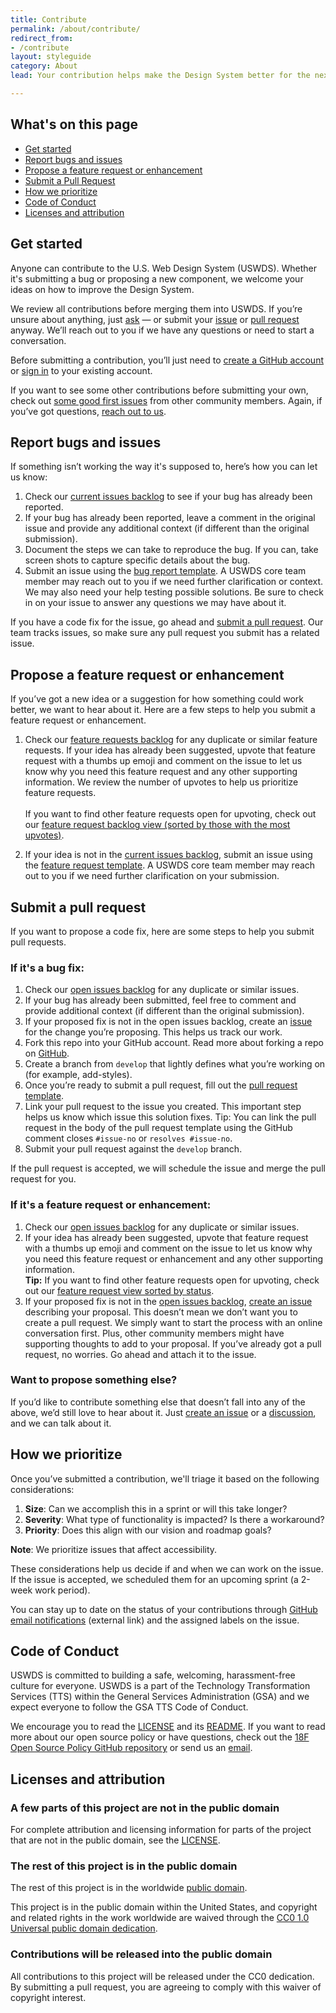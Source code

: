 ```yaml
---
title: Contribute
permalink: /about/contribute/
redirect_from:
- /contribute
layout: styleguide
category: About
lead: Your contribution helps make the Design System better for the next team that uses it.

---
```


## What's on this page

- [Get started](#get-started)
- [Report bugs and issues](#report-bugs-and-issues)
- [Propose a feature request or enhancement](#propose-a-feature-request-or-enhancement)
- [Submit a Pull Request](#submit-a-pull-request)
- [How we prioritize](#how-we-prioritize)
- [Code of Conduct](#code-of-conduct)
- [Licenses and attribution](#licenses-and-attribution)

## Get started

Anyone can contribute to the U.S. Web Design System (USWDS). Whether it's submitting a bug or proposing a new component, we welcome your ideas on how to improve the Design System.

We review all contributions before merging them into USWDS. If you’re unsure about anything, just [ask](mailto:uswds@gsa.gov) — or submit your [issue](https://github.com/uswds/uswds/issues/new/choose) or [pull request](https://github.com/uswds/uswds/pulls) anyway. We’ll reach out to you if we have any questions or need to start a conversation.

Before submitting a contribution, you’ll just need to [create a GitHub account](https://github.com/join) or [sign in](https://github.com/login) to your existing account.

If you want to see some other contributions before submitting your own, check out [some good first issues](https://github.com/uswds/uswds/issues?q=is%3Aissue+is%3Aopen+label%3A%22Good+First+Issue%22) from other community members. Again, if you’ve got questions,  [reach out to us](mailto:uswds@gsa.gov).

## Report bugs and issues

If something isn’t working the way it's supposed to, here’s how you can let us know:

1. Check our [current issues backlog](https://github.com/uswds/uswds/issues?q=is%3Aissue+is%3Aopen+label%3A%22Type%3A+Bug%22+) to see if your bug has already been reported.
1. If your bug has already been reported, leave a comment in the original issue and provide any additional context (if different than the original submission).
1. Document the steps we can take to reproduce the bug. If you can, take screen shots to capture specific details about the bug.
1. Submit an issue using the [bug report template](https://github.com/uswds/uswds/issues/new?assignees=&labels=type%3A+bug&template=bug_report.md&title=). A USWDS core team member may reach out to you if we need further clarification or context. We may also need your help testing possible solutions. Be sure to check in on your issue to answer any questions we may have about it.

If you have a code fix for the issue, go ahead and [submit a pull request](https://github.com/uswds/uswds/compare). Our team tracks issues, so make sure any pull request you submit has a related issue.

## Propose a feature request or enhancement

If you’ve got a new idea or a suggestion for how something could work better, we want to hear about it. Here are a few steps to help you submit a feature request or enhancement.

1. Check our [feature requests backlog](https://github.com/uswds/uswds/issues?q=is%3Aissue+is%3Aopen+label%3A%22Type%3A+Feature+Request%22) for any duplicate or similar feature requests. If your idea has already been suggested, upvote that feature request with a thumbs up emoji and comment on the issue to let us know why you need this feature request and any other supporting information. We review the number of upvotes to help us prioritize feature requests.
<br/><br/>If you want to find other feature requests open for upvoting, check out our [feature request backlog view (sorted by those with the most upvotes)](https://github.com/uswds/uswds/issues?q=is%3Aissue+is%3Aopen+label%3A%22Status%3A+Voting+Open+%F0%9F%91%8D%22+sort%3Areactions-%2B1-desc).

2. If your idea is not in the [current issues backlog](https://github.com/uswds/uswds/issues?q=is%3Aissue+is%3Aopen+label%3A%22Type%3A+Feature+Request%22), submit an issue using the [feature request template](https://github.com/uswds/uswds/issues/new?assignees=&labels=type%3A+feature+request&template=feature_request.md&title=).  A USWDS core team member may reach out to you if we need further clarification on your submission.

## Submit a pull request

If you want to propose a code fix, here are some steps to help you submit pull requests.

### If it's a bug fix:

1. Check our [open issues backlog](https://github.com/uswds/uswds/issues) for any duplicate or similar issues.
1. If your bug has already been submitted, feel free to comment and provide additional context (if different than the original submission).
1. If your proposed fix is not in the open issues backlog, create an [issue](https://github.com/uswds/uswds/issues/new/choose) for the change you’re proposing.  This helps us track our work.
1. Fork this repo into your GitHub account. Read more about forking a repo on [GitHub](https://help.github.com/articles/fork-a-repo/).
1. Create a branch from `develop` that lightly defines what you’re working on (for example, add-styles).
1. Once you’re ready to submit a pull request, fill out the [pull request template](https://github.com/uswds/uswds/compare).
1. Link your pull request to the issue you created. This important step helps us know which issue this solution fixes. Tip: You can link the pull request in the body of the pull request template using the GitHub comment closes `#issue-no` or `resolves #issue-no`.
1. Submit your pull request against the `develop` branch.

If the pull request is accepted, we will schedule the issue and merge the pull request for you.

### If it's a feature request or enhancement:

1. Check our [open issues backlog](https://github.com/uswds/uswds/issues) for any duplicate or similar issues.
1. If your idea has already been suggested, upvote that feature request with a thumbs up emoji and comment on the issue to let us know why you need this feature request or enhancement and any other supporting information.
<br/>**Tip:** If you want to find other feature requests open for upvoting, check out our [feature request view sorted by status](https://github.com/orgs/uswds/projects/8/views/18?sortedBy%5Bdirection%5D=asc&sortedBy%5BcolumnId%5D=Status).
1. If your proposed fix is not in the [open issues backlog](https://github.com/uswds/uswds/issues), [create an issue](https://github.com/uswds/uswds/issues/new?assignees=&labels=type%3A+feature+request&template=feature_request.md&title=) describing your proposal. This doesn’t mean we don’t want you to create a pull request. We simply want to start the process with an online conversation first. Plus, other community members might have supporting thoughts to add to your proposal. If you’ve already got a pull request, no worries. Go ahead and attach it to the issue.

### Want to propose something else?

If you’d like to contribute something else that doesn’t fall into any of the above, we’d still love to hear about it. Just [create an issue](https://github.com/uswds/uswds/issues/new/choose) or a [discussion](https://github.com/uswds/uswds/discussions), and we can talk about it.

## How we prioritize

Once you’ve submitted a contribution, we'll triage it based on the following considerations:

1. **Size**: Can we accomplish this in a sprint or will this take longer?
1. **Severity**: What type of functionality is impacted? Is there a workaround?
1. **Priority**: Does this align with our vision and roadmap goals?

**Note**: We prioritize issues that affect accessibility.

These considerations help us decide if and when we can work on the issue. If the issue is accepted, we scheduled them for an upcoming sprint (a 2-week work period).

You can stay up to date on the status of your contributions through [GitHub email notifications](https://docs.github.com/en/account-and-profile/managing-subscriptions-and-notifications-on-github/setting-up-notifications/configuring-notifications) (external link) and the assigned labels on the issue.

## Code of Conduct

USWDS is committed to building a safe, welcoming, harassment-free culture for everyone. USWDS is a part of the Technology Transformation Services (TTS) within the General Services Administration (GSA) and we expect everyone to follow the GSA TTS Code of Conduct.

We encourage you to read the [LICENSE](https://github.com/uswds/uswds/blob/develop/LICENSE.md) and its [README](https://github.com/uswds/uswds/blob/develop/README.md). If you want to read more about our open source policy or have questions, check out the [18F Open Source Policy GitHub repository](https://github.com/18f/open-source-policy) or send us an [email](mailto:uswds@gsa.gov).

## Licenses and attribution

### A few parts of this project are not in the public domain

For complete attribution and licensing information for parts of the project that are not in the public domain, see the [LICENSE](https://github.com/uswds/uswds/blob/develop/LICENSE.md).

### The rest of this project is in the public domain

The rest of this project is in the worldwide [public domain](https://github.com/uswds/uswds/blob/develop/LICENSE.md).

This project is in the public domain within the United States, and copyright and related rights in the work worldwide are waived through the [CC0 1.0 Universal public domain dedication](https://creativecommons.org/publicdomain/zero/1.0/).

### Contributions will be released into the public domain

All contributions to this project will be released under the CC0 dedication. By submitting a pull request, you are agreeing to comply with this waiver of copyright interest.

